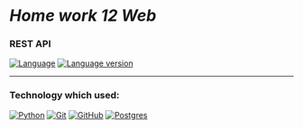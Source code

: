 # *Home work 12 Web*

### REST API

[![Language](https://img.shields.io/badge/language-python-blue?&style=plastic)](https://www.python.org)
[![Language version](https://img.shields.io/badge/version-3.11-red?&style=plastic)](https://www.python.org/downloads/)

---

### Technology which used:
[![Python](https://img.shields.io/badge/python-3670A0?style=for-the-badge&logo=python&logoColor=ffdd54)](https://www.python.org)
[![Git](https://img.shields.io/badge/git-%23F05033.svg?style=for-the-badge&logo=git&logoColor=white)](https://git-scm.com/)
[![GitHub](https://img.shields.io/badge/github-%23121011.svg?style=for-the-badge&logo=github&logoColor=white)](https://github.com/)
[![Postgres](https://img.shields.io/badge/postgres-%23316192.svg?style=for-the-badge&logo=postgresql&logoColor=white)](https://www.tutorialspoint.com/postgresql/postgresql_python.htm)
